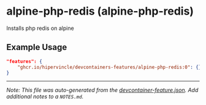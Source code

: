 
# alpine-php-redis (alpine-php-redis)

Installs php redis on alpine

## Example Usage

```json
"features": {
    "ghcr.io/hipervincle/devcontainers-features/alpine-php-redis:0": {}
}
```





---

_Note: This file was auto-generated from the [devcontainer-feature.json](https://github.com/hipervincle/devcontainers-features/blob/main/src/alpine-php-redis/devcontainer-feature.json).  Add additional notes to a `NOTES.md`._
